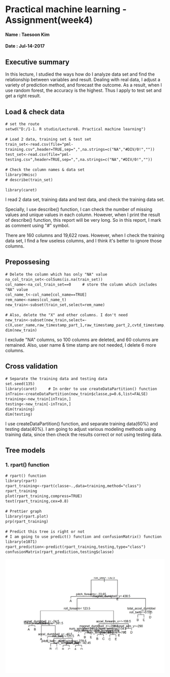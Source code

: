 # Practical machine learning - Assignment(week4)

#### Name : Taesoon Kim
#### Date : Jul-14-2017

## Executive summary
In this lecture, I studied the ways how do I analyze data set and find the relationship between variables and result. Dealing with real data, I adjust a variety of prediction method, and forecast the outcome. As a result, when I use random forest, the accuracy is the highest. Thus I apply to test set and get a right result.

## Load & check data
```{r load data}
# set the route
setwd("D:/1-1. R studio/Lecture8. Practical machine learning")

# Load 2 data, training set & test set
train_set<-read.csv(file="pml-training.csv",header=TRUE,sep=",",na.strings=c("NA","#DIV/0!",""))
test_set<-read.csv(file="pml-testing.csv",header=TRUE,sep=",",na.strings=c("NA","#DIV/0!",""))

# Check the column names & data set
library(Hmisc)
# describe(train_set)

library(caret)
```

I read 2 data set, training data and test data, and check the training data set. 

Specially, I use describe() function, I can check the number of missing values and unique values in each column. However, when I print the result of describe() function, this report will be very long. So in this report, I mark as comment using "#" symbol.

There are 160 columns and 19,622 rows. However, when I check the training data set, I find a few useless columns, and I think it's better to ignore those columns.


## Prepossesing
```{r ignore column}
# Delete the column which has only "NA" value
na_col_train_set<-colSums(is.na(train_set))
col_name<-na_col_train_set==0     # store the column which includes "NA" value
col_name_t<-col_name[col_name==TRUE]
rem_name<-names(col_name_t)
new_train<-subset(train_set,select=rem_name)

# Also, delete the "X" and other columns. I don't need
new_train<-subset(new_train,select=-c(X,user_name,raw_timestamp_part_1,raw_timestamp_part_2,cvtd_timestamp,new_window))
dim(new_train)
```

I exclude "NA" columns, so 100 columns are deleted, and 60 columns are remained. Also, user name & time stamp are not needed, I delete 6 more columns.

## Cross validation

```{r cross validataion}
# Separate the training data and testing data
set.seed(135)
library(caret)     # In order to use createDataPartition() function
inTrain<-createDataPartition(new_train$classe,p=0.6,list=FALSE)
training<-new_train[inTrain,]
testing<-new_train[-inTrain,]
dim(training)
dim(testing)
```

I use createDataPartition() function, and separate training data(60%) and testing data(40%). I am going to adjust various modeling methods using training data, since then check the results correct or not using testing data.

## Tree models
### 1. rpart() function
```{r rpart}
# rpart() function
library(rpart)
rpart_training<-rpart(classe~.,data=training,method="class")
rpart_training
plot(rpart_training,compress=TRUE)
text(rpart_training,cex=0.8)

# Prettier graph
library(rpart.plot)
prp(rpart_training)

# Predict this tree is right or not
# I am going to use predict() function and confusionMatrix() function
library(e1071)
rpart_prediction<-predict(rpart_training,testing,type="class")
confusionMatrix(rpart_prediction,testing$classe)
```

![plot1](figure/plot1.jpg) 









